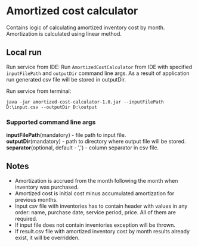 # Amortized cost calculator
Contains logic of calculating amortized inventory cost by month. Amortization is calculated using
linear method.


## Local run

Run service from IDE:
Run `AmortizedCostCalculator` from IDE with specified `inputFilePath` and `outputDir` command 
line args.
As a result of application run generated csv file will be stored in outputDir.

Run service from terminal:
```console
java -jar amortized-cost-calculator-1.0.jar --inputFilePath D:\input.csv --outputDir D:\output
```

### Supported command line args

**inputFilePath**(mandatory) - file path to input file.<br>
**outputDir**(mandatory) - path to directory where output file will be stored.<br>
**separator**(optional, default - ',') - column separator in csv file.<br>


## Notes
- Amortization is accrued from the month following the month when inventory was purchased. 
- Amortized cost is initial cost minus accumulated amortization for previous months. 
- Input csv file with inventories has to contain header with values in any order: name, purchase date,
  service period, price. All of them are required.
- If input file does not contain inventories exception will be thrown.
- If result.csv file with amortized inventory cost by month results already exist, it will be overridden.
